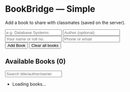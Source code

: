 <!DOCTYPE html>
<html lang="en">
<head>
  <meta charset="UTF-8">
  <meta name="viewport" content="width=device-width, initial-scale=1.0">
  <title>BookBridge — Simple</title>
  <script src="https://cdn.tailwindcss.com"></script>
</head>
<body class="bg-gray-100 p-6 flex flex-col items-center min-h-screen">

  <h1 class="text-3xl font-bold mb-6">BookBridge — Simple</h1>

  <!-- Book Form -->
  <div class="bg-white p-6 rounded-lg shadow-md w-full max-w-lg mb-6">
    <p class="mb-2">Add a book to share with classmates (saved on the server).</p>
    <form id="bookForm" class="grid grid-cols-1 gap-3">
      <input type="text" id="title" placeholder="e.g. Database Systems" class="border p-2 rounded w-full" required>
      <input type="text" id="author" placeholder="Author (optional)" class="border p-2 rounded w-full">
      <input type="text" id="owner" placeholder="Your name or roll no." class="border p-2 rounded w-full">
      <input type="text" id="contact" placeholder="Phone or email" class="border p-2 rounded w-full">
      <div class="flex gap-3">
        <button type="submit" class="bg-blue-500 text-white px-4 py-2 rounded hover:bg-blue-600">Add Book</button>
        <button type="button" id="clearBooks" class="bg-gray-400 text-white px-4 py-2 rounded hover:bg-gray-500">Clear all books</button>
      </div>
    </form>
  </div>

  <!-- Books List -->
  <div class="bg-white p-6 rounded-lg shadow-md w-full max-w-lg">
    <div class="flex justify-between items-center mb-3">
      <h2 class="text-xl font-semibold">Available Books (<span id="bookCount">0</span>)</h2>
      <input type="text" id="search" placeholder="Search title/author/owner" class="border p-1 rounded w-1/2">
    </div>
    <ul id="bookList" class="space-y-2">
      <li class="text-gray-500">Loading books...</li>
    </ul>
  </div>

  <script>
    const API_URL = 'http://localhost:3000/api/books';

    const bookForm = document.getElementById('bookForm');
    const bookList = document.getElementById('bookList');
    const bookCount = document.getElementById('bookCount');
    const search = document.getElementById('search');
    const clearBooks = document.getElementById('clearBooks');

    let allBooks = [];

    // Fetch books from backend
    async function fetchBooks() {
      try {
        const res = await fetch(API_URL);
        allBooks = await res.json();
        renderBooks();
      } catch (err) {
        console.error('Error fetching books:', err);
      }
    }

    // Add book to backend
    bookForm.addEventListener('submit', async function (e) {
      e.preventDefault();

      const title = document.getElementById('title').value.trim();
      const author = document.getElementById('author').value.trim();
      const owner = document.getElementById('owner').value.trim();
      const contact = document.getElementById('contact').value.trim();

      if (!title || !owner || !contact) {
        alert('Please fill title, owner, and contact!');
        return;
      }

      try {
        const res = await fetch(API_URL, {
          method: 'POST',
          headers: { 'Content-Type': 'application/json' },
          body: JSON.stringify({ title, author, owner, contact })
        });

        if (res.ok) {
          const newBook = await res.json();
          allBooks.push(newBook);
          renderBooks();
          bookForm.reset();
        } else {
          alert('Failed to add book.');
        }
      } catch (err) {
        console.error('Error adding book:', err);
      }
    });

    // Clear all books on server
    clearBooks.addEventListener('click', async () => {
      if (!confirm('Are you sure you want to delete all books?')) return;

      try {
        await fetch(API_URL, { method: 'DELETE' });
        allBooks = [];
        renderBooks();
      } catch (err) {
        console.error('Error clearing books:', err);
      }
    });

    // Remove a single book by ID
    async function removeBook(id) {
      try {
        await fetch(`${API_URL}/${id}`, { method: 'DELETE' });
        allBooks = allBooks.filter(book => book.id !== id);
        renderBooks();
      } catch (err) {
        console.error('Error removing book:', err);
      }
    }

    // Render books with search filter
    function renderBooks() {
      const searchTerm = search.value.toLowerCase();
      const filtered = allBooks.filter(book =>
        book.title.toLowerCase().includes(searchTerm) ||
        (book.author || '').toLowerCase().includes(searchTerm) ||
        book.owner.toLowerCase().includes(searchTerm)
      );

      bookList.innerHTML = '';
      if (filtered.length === 0) {
        bookList.innerHTML = '<li class="text-gray-500">No books found.</li>';
      } else {
        filtered.forEach(book => {
          const li = document.createElement('li');
          li.className = 'border p-2 rounded flex justify-between items-center bg-gray-50';
          li.innerHTML = `<span><strong>${book.title}</strong> by ${book.author || 'Unknown'} (Owner: ${book.owner}, Contact: ${book.contact})</span>
            <button class="bg-red-500 text-white px-2 py-1 rounded hover:bg-red-600" onclick="removeBook(${book.id})">Remove</button>`;
          bookList.appendChild(li);
        });
      }

      bookCount.textContent = filtered.length;
    }

    // Live search
    search.addEventListener('input', renderBooks);

    // Initial load
    fetchBooks();
  </script>

</body>
</html>
